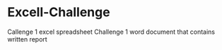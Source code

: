 # Excell-Challenge
Callenge 1 excel spreadsheet
Challenge 1 word document that contains written report
